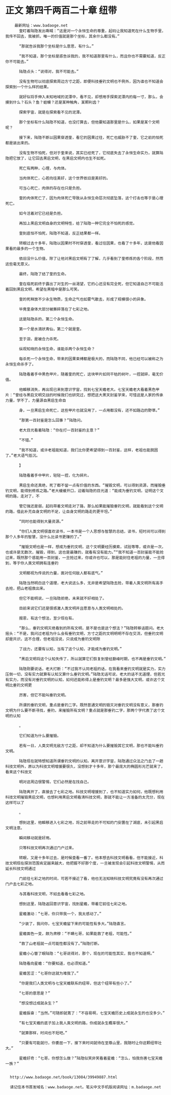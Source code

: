 # 正文 第四千两百二十章 纽带
        最新网址：www.badaoge.net
          奎盯着陆隐发出嘶喊：“这是对一个永恒生命的尊重，起码让我知道死在什么生物手里，我传不回去，我被抓，唯一的价值就是那个坐标，其余什么都没有。”
      
          “那就告诉我那个坐标是什么意思，有什么。”
      
          “我不知道，那个坐标是惑告诉我的，我不知道那里有什么，而且你也不需要知道，反正你不可能去。”
      
          陆隐点头：“说得对，我不可能去。”
      
          没有生物可以彻底探索周边方寸之距，即便科技垂钓文明也不例外，因为谁也不知道会探索到一个什么样的结果。
      
          就好似将手伸入未知地域的泥潭中，看不见，却想用手探索泥潭内的每一寸，那么，会摸到什么？石头？鱼？蛤蟆？还是某种触角，某颗利齿？
      
          探索宇宙，就是在探索看不见的泥潭。
      
          那个坐标有什么陆隐不知道，也没打算去，但他要知道那里是什么，如果是某个文明呢？
      
          接下来，陆隐不断以因果穿透奎，看它的因果过往，死亡也威胁不了奎，它之前的怕死都是装出来的。
      
          没有生物不怕死，但对于奎来说，其实已经死了，它彻底失去了永恒生命实力，就算陆隐把它放了，让它回去黑启文明，在黑启文明内也生不如死。
      
          死亡有两种，心理，与肉体。
      
          当肉体死亡，心若向往美好，这个世界依旧是美好的。
      
          可当心死亡，肉体的存在也只是负担。
      
          奎的肉体死亡了，因为肉体死亡导致从永恒生命层次彻底坠落，这个打击也等于是心理死亡。
      
          如今活着对它已经是负担。
      
          再加上黑启文明自身的文明特性，给了陆隐一种它完全不怕死的感觉。
      
          奎到底怕不怕死，陆隐不知道，反正结果都一样。
      
          转眼过去十多年，陆隐以因果时不时穿透奎，看过往因果，也看了十多年，这是他看因果看的最多的一个生物。
      
          依旧没什么价值，除了让他对黑启文明有了了解，几乎看到了奎修炼的各个阶段，然而这些毫无意义。
      
          最终，陆隐了结了奎的生命。
      
          奎在临死前终于露出了对生的一丝渴望，它的心还没有完全死，但它知道自己不可能活着回到黑启文明，希望在黑暗中是那么可笑。
      
          奎的死释放不少永生物质，生命之气也如雾气散去，形成了规模很小的异象。
      
          毕竟奎身体大部分被撕碎落在了七彩之地。
      
          这是陆隐杀的，第二个永恒生命。
      
          第一个是水滴状青仙，第二个就是奎。
      
          至于洄，是被合力杀死。
      
          纵观知晓的永恒生命，谁能杀两个永恒生命？
      
          每杀死一个永恒生命，带来的因果束缚都是极大的，而陆隐不同，他已经可以被称之为永恒生命杀手了。
      
          陆隐看着手中黑色甲片，随着奎的死亡，这块甲片如同干枯的树叶，一捏就碎，毫无价值。
      
          他瞬移消失，再出现已来到意识宇宙，找到七宝天蟾老大。七宝天蟾老大看着黑色甲片：“曾经与黑启文明交战的时候我们也研究过，想把这大黑天封鉴学来，可惜这是人家的传承力量，学不了，力量源自黑启生命自
      
          身，一旦黑启生命死亡，这些甲片也就没用了，一点用都没有，还不如路边的野草。”
      
          “那第一百封鉴是怎么回事？”陆隐问。
      
          老大目光看着陆隐：“你在打一百封鉴的主意？”
      
          “不错。”
      
          “我不知道，或许老祖能知道，我们比你更希望得到一百封鉴，这样，老祖也能脱困了。”老大语气低沉。
      
          】
      
          陆隐看着手中甲片，轻轻一捏，化为碎片。
      
          黑启生命还真绝，死了都不留一点有价值的东西。“摧毁文明，可以得到资源，而摧毁垂钓文明，能得到修炼之路。”老大缓缓开口，迎着陆隐的目光道：“能成为垂钓文明，证明这个文明的路，走对了，不
      
          管它强还是弱，起码带着文明走对了路，那么如果能摧毁垂钓文明，就能看到这个文明的路，借此补充自身文明的不足，让自身文明的路走的更平坦。”
      
          “同时也能得到大量资源。”
      
          “你们人类文明很喜欢读书，一本书是一个人思想与智慧的总结，读书，短时间可以得到那个人多年的智慧，没什么比读书更赚的了。”
      
          “摧毁文明也是一样，想成为垂钓文明，这个文明要经历摸索，试验等等，或许是一次，也或许是无数次，摧毁，得到，这也是最赚的，就看有没有能力。”“我不知道一百封鉴能不能抢过来，既然那个惑能用一百封鉴，一旦抢过来，你或许也可以，那是能封住老祖的力量，一旦得到，等于你人类文明拥有连垂钓
      
          文明都视为传说的力量，面对任何敌人都有底气。”
      
          陆隐当然明白这个道理，老大说这么多，无非是希望陆隐去抢，带着人类文明所有高手去抢，把山老祖救出来。
      
          但它不能明说，一旦陆隐拒绝，未来就不好相处了。
      
          目前来说它们还是很感激人类文明并且愿意与人类文明相处的。
      
          报恩，有这个想法，至少现在有。
      
          “那么，垂钓文明灭绝看到的所有文明，是不是也是这个想法？”陆隐转移话题问。老大摇头：“不是，我问过老祖为什么会有垂钓文明，方寸之距的文明明明不存在交流，但垂钓文明却是共识，这不合理，但老祖没说，只说成为垂钓文明除
      
          了战力，还要有认知，当有了这个认知，才能成为垂钓文明。”
      
          “黑启文明将这个认知失传了，所以就算它们恢复到曾经巅峰时期，也不再是垂钓文明。”
      
          陆隐刚要说话，老大打断：“不过我不认同老祖的话，在我看来垂钓文明就是实力，实力压倒一切，没有实力就算有认知又算什么垂钓文明。”陆隐无话可说，老大的话不无道理，但若光有实力，而没有对垂钓文明的认知，如何还能称得上是垂钓文明？最多是强大文明，或许这个文明比垂钓文明更
      
          厉害，但它不能叫垂钓文明。
      
          所谓的垂钓文明，重点是垂钓二字。既然普通文明的毁灭对垂钓文明没有意义，那垂钓文明为什么要不断寻找，垂钓，来摧毁所有文明？重点就是那垂钓二字，那两个字代表了这个文明的认知
      
          。
      
          它们知道为什么要摧毁。
      
          若有一日，人类文明无敌方寸之距，却不知道为什么要摧毁其它文明，那也不能叫垂钓文明。
      
          陆隐现在就特想知道所谓垂钓文明的认知。离开意识宇宙，陆隐通过众法之门去了一趟科技文明外，原以为科技文明增援要很久，没想到才十多年，那个最庞大的椭圆形光芒就来了，看来这个科技文
      
          明对这周边很警惕，它们必然是在找自己。
      
          陆隐离开了，直接去了七彩之地。科技文明增援到了，也不知道实力如何，他既想利用科技文明摧毁黑启文明，也想利用黑启文明看清科技文明，那就不能让一方准备的太充分，现在这样可以了
      
          。
      
          想到这里，他瞬移进入七彩之地，将之前带走的不可知的门安置在了湖底，未引起黑启文明注意。
      
          瞬间移动就是好用。
      
          只等科技文明再次通过门户过来。
      
          转眼，又是十多年过去，是时候查看一番了。他本想去科技文明看看，但不能接近，科技文明现在探测范围肯定越来越大，他把握不好那个度，一旦被发现会引起科技文明警惕，从而延长科技文明通过
      
          门前往七彩之地的时间，可若不接近了看，他也无法知晓科技文明究竟有没有再次通过门户去七彩之地。
      
          与其看科技文明，不如去看看七彩之地。
      
          想到这里，陆隐返回意识宇宙，找到星蟾，带着它前往七彩之地。
      
          星蟾激动：“七哥，你只带我一个，我太感动了。”
      
          “少装了，我问你，七宝天蟾留下来的可能性有多大。”陆隐直言。
      
          星蟾面色一变，颇为肃穆：“不瞒七哥，如果能救了老祖，可能性。”
      
          “救了山老祖就一点可能性都没有了。”陆隐打断。
      
          星蟾小心瞥了眼陆隐：“七哥说得对，那个，现在的可能性其实，我也不知道啊。”
      
          陆隐看向星蟾：“你要知道，也必须知道。”
      
          星蟾苦涩：“七哥你这就为难我了。”
      
          “你是我们人类文明与七宝天蟾联系的纽带，但这个纽带有些小了。”
      
          “七哥的意思是？”
      
          “想没想过成就永生？”
      
          星蟾振奋：“当然。”可随即就蔫了：“不容易啊，七宝天蟾历史上成就永生的也没多少。”
      
          “有七宝天蟾的底子加上我人类文明的路，你成就永生概率很大。”
      
          “就算那样，时间也不短吧。”
      
          “只要有可能就行，你委屈一下，接下来时间就待在至尊山里，我随时让你这颗纽带壮大。”
      
          星蟾好奇：“七哥，你想怎么做？”陆隐似笑非笑看着星蟾：“怎么，怕我伤害七宝天蟾一族？”
      
      
      http://www.badaoge.net/book/13084/39949887.html
      
      请记住本书首发域名：www.badaoge.net。笔尖中文手机版阅读网址：m.badaoge.net